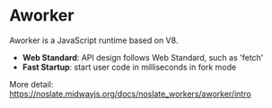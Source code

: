 # Aworker

Aworker is a JavaScript runtime based on V8.

+ **Web Standard**: API design follows Web Standard, such as 'fetch'
+ **Fast Startup**: start user code in milliseconds in fork mode

More detail: https://noslate.midwayjs.org/docs/noslate_workers/aworker/intro
